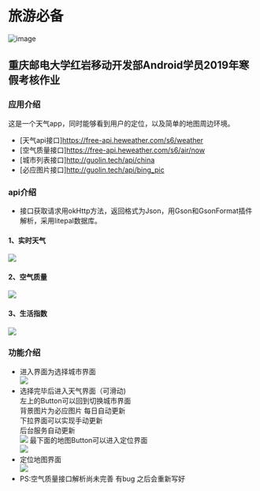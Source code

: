 # 旅游必备
![image](https://github.com/xuesui/fortourism/raw/master/images/logo.jpg)
## 重庆邮电大学红岩移动开发部Android学员2019年寒假考核作业
### 应用介绍
这是一个天气app，同时能够看到用户的定位，以及简单的地图周边环境。  
* [天气api接口]https://free-api.heweather.com/s6/weather  
* [空气质量接口]https://free-api.heweather.com/s6/air/now  
* [城市列表接口]http://guolin.tech/api/china   
* [必应图片接口]http://guolin.tech/api/bing_pic
### api介绍  
* 接口获取请求用okHttp方法，返回格式为Json，用Gson和GsonFormat插件解析，采用litepal数据库。
#### 1、实时天气
![](https://github.com/xuesui/fortourism/blob/master/images/1.png)
#### 2、空气质量
![](https://github.com/xuesui/fortourism/blob/master/images/3.png)
#### 3、生活指数
![](https://github.com/xuesui/fortourism/blob/master/images/4.png)
### 功能介绍
* 进入界面为选择城市界面    
![](https://github.com/xuesui/fortourism/blob/master/images/imagesScreenshot_20190301-174853.jpg)  
* 选择完毕后进入天气界面（可滑动)     
左上的Button可以回到切换城市界面   
背景图片为必应图片 每日自动更新  
下拉界面可以实现手动更新  
后台服务自动更新  
![](https://github.com/xuesui/fortourism/blob/master/images/imagesScreenshot_20190301-174826.jpg) 
最下面的地图Button可以进入定位界面  
![](https://github.com/xuesui/fortourism/blob/master/images/imagesScreenshot_20190301-174832.jpg)
* 定位地图界面  
![](https://github.com/xuesui/fortourism/blob/master/images/imagesScreenshot_20190301-174844.jpg)
* PS:空气质量接口解析尚未完善 有bug 之后会重新写好 
